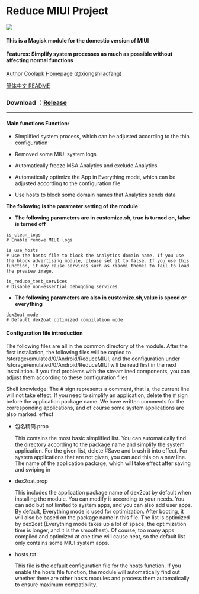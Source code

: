 # Reduce MIUI Project

![](https://img.shields.io/github/license/zjw2017/ReduceMIUI)

#### This is a Magisk module for the domestic version of MIUI  

#### Features: Simplify system processes as much as possible without affecting normal functions


[Author Coolapk Homepage (@xiongshilaofang)](http://www.coolapk.com/u/665894)

[简体中文 README](https://github.com/zjw2017/ReduceMIUI/blob/master/README.md)

### **Download** ：[Release](https://github.com/zjw2017/ReduceMIUI/releases)
--------

#### Main functions Function:

- Simplified system process, which can be adjusted according to the thin configuration

- Removed some MIUI system logs

- Automatically freeze MSA Analytics and exclude Analytics

- Automatically optimize the App in Everything mode, which can be adjusted according to the configuration file

- Use hosts to block some domain names that Analytics sends data

**The following is the parameter setting of the module**

- **The following parameters are in customize.sh, true is turned on, false is turned off**
```shell
is_clean_logs
# Enable remove MIUI logs

is_use_hosts
# Use the hosts file to block the Analytics domain name. If you use the block advertising module, please set it to false. If you use this function, it may cause services such as Xiaomi themes to fail to load the preview image.

is_reduce_test_services
# Disable non-essential debugging services
```
- **The following parameters are also in customize.sh,value is speed or everything**
```shell
dex2oat_mode
# Default dex2oat optimized compilation mode
```

#### Configuration file introduction

The following files are all in the common directory of the module. After the first installation, the following files will be copied to /storage/emulated/0/Android/ReduceMIUI, and the configuration under /storage/emulated/0/Android/ReduceMIUI will be read first in the next installation. If you find problems with the streamlined components, you can adjust them according to these configuration files

Shell knowledge: The # sign represents a comment, that is, the current line will not take effect. If you need to simplify an application, delete the # sign before the application package name. We have written comments for the corresponding applications, and of course some system applications are also marked. effect

- 包名精简.prop

  This contains the most basic simplified list. You can automatically find the directory according to the package name and simplify the system application. For the given list, delete #Save and brush it into effect. For system applications that are not given, you can add this on a new line. The name of the application package, which will take effect after saving and swiping in


- dex2oat.prop
  
  This includes the application package name of dex2oat by default when installing the module. You can modify it according to your needs. You can add but not limited to system apps, and you can also add user apps. By default, Everything mode is used for optimization. After booting, it will also be based on the package name in this file. The list is optimized by dex2oat (Everything mode takes up a lot of space, the optimization time is longer, and it is the smoothest). Of course, too many apps compiled and optimized at one time will cause heat, so the default list only contains some MIUI system apps.


- hosts.txt
  
  This file is the default configuration file for the hosts function. If you enable the hosts file function, the module will automatically find out whether there are other hosts modules and process them automatically to ensure maximum compatibility.
